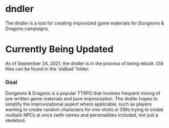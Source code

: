 # dndler
The dndler is a tool for creating improvized game materials for Dungeons & Dragons campaigns.

# Currently Being Updated
As of September 24, 2021, the dndler is in the process of being rebuilt.  Old files can be found in the 'oldbad' folder.

### Goal
Dungeons & Dragons is a popular TTRPG that involves frequent mixing of pre-written game materials and pure improvization. The dndler hopes to simplify the improvizational aspect where applicable, such as players wanting to create random characters for one-shots or DMs trying to create multiple NPCs at once (with names and personalities included, not just a skeleton).

